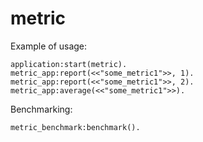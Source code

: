 # metric

Example of usage:
```
application:start(metric).
metric_app:report(<<"some_metric1">>, 1).
metric_app:report(<<"some_metric1">>, 2).
metric_app:average(<<"some_metric1">>).
```

Benchmarking:
```
metric_benchmark:benchmark().
```
